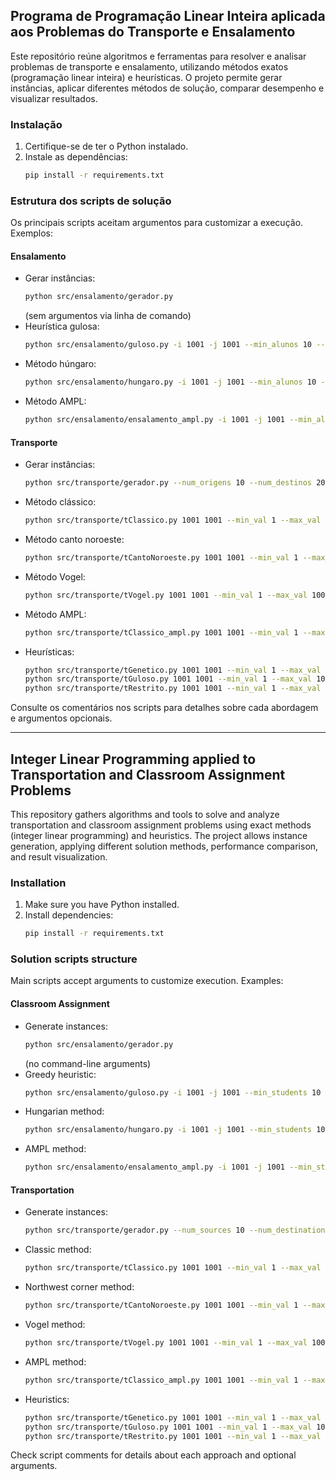 ## Programa de Programação Linear Inteira aplicada aos Problemas do Transporte e Ensalamento

Este repositório reúne algoritmos e ferramentas para resolver e analisar problemas de transporte e ensalamento, utilizando métodos exatos (programação linear inteira) e heurísticas. O projeto permite gerar instâncias, aplicar diferentes métodos de solução, comparar desempenho e visualizar resultados.

### Instalação
1. Certifique-se de ter o Python instalado.
2. Instale as dependências:
	 ```bash
	 pip install -r requirements.txt
	 ```

### Estrutura dos scripts de solução
Os principais scripts aceitam argumentos para customizar a execução. Exemplos:

#### Ensalamento
- Gerar instâncias:
	```bash
	python src/ensalamento/gerador.py
	```
	(sem argumentos via linha de comando)
- Heurística gulosa:
	```bash
	python src/ensalamento/guloso.py -i 1001 -j 1001 --min_alunos 10 --max_alunos 90 --min_cap 30 --max_cap 90 --min_d 1 --max_d 10 --seed 42 --folder instancias
	```
- Método húngaro:
	```bash
	python src/ensalamento/hungaro.py -i 1001 -j 1001 --min_alunos 10 --max_alunos 90 --min_cap 30 --max_cap 90 --min_d 1 --max_d 10 --seed 42 --folder instancias
	```
- Método AMPL:
	```bash
	python src/ensalamento/ensalamento_ampl.py -i 1001 -j 1001 --min_alunos 10 --max_alunos 90 --min_cap 30 --max_cap 90 --min_d 1 --max_d 10 --seed 42 --folder instancias --solver highs
	```

#### Transporte
- Gerar instâncias:
	```bash
	python src/transporte/gerador.py --num_origens 10 --num_destinos 20 --seed 42
	```
- Método clássico:
	```bash
	python src/transporte/tClassico.py 1001 1001 --min_val 1 --max_val 100 --seed 42
	```
- Método canto noroeste:
	```bash
	python src/transporte/tCantoNoroeste.py 1001 1001 --min_val 1 --max_val 100 --seed 42
	```
- Método Vogel:
	```bash
	python src/transporte/tVogel.py 1001 1001 --min_val 1 --max_val 100 --seed 42
	```
- Método AMPL:
	```bash
	python src/transporte/tClassico_ampl.py 1001 1001 --min_val 1 --max_val 100 --seed 42 --solver highs
	```
- Heurísticas:
	```bash
	python src/transporte/tGenetico.py 1001 1001 --min_val 1 --max_val 100 --seed 42 --geracoes 100 --populacao 100
	python src/transporte/tGuloso.py 1001 1001 --min_val 1 --max_val 100 --seed 42
	python src/transporte/tRestrito.py 1001 1001 --min_val 1 --max_val 100 --seed 42
	```

Consulte os comentários nos scripts para detalhes sobre cada abordagem e argumentos opcionais.

---

## Integer Linear Programming applied to Transportation and Classroom Assignment Problems

This repository gathers algorithms and tools to solve and analyze transportation and classroom assignment problems using exact methods (integer linear programming) and heuristics. The project allows instance generation, applying different solution methods, performance comparison, and result visualization.

### Installation
1. Make sure you have Python installed.
2. Install dependencies:
	 ```bash
	 pip install -r requirements.txt
	 ```

### Solution scripts structure
Main scripts accept arguments to customize execution. Examples:

#### Classroom Assignment
- Generate instances:
	```bash
	python src/ensalamento/gerador.py
	```
	(no command-line arguments)
- Greedy heuristic:
	```bash
	python src/ensalamento/guloso.py -i 1001 -j 1001 --min_students 10 --max_students 90 --min_cap 30 --max_cap 90 --min_d 1 --max_d 10 --seed 42 --folder instances
	```
- Hungarian method:
	```bash
	python src/ensalamento/hungaro.py -i 1001 -j 1001 --min_students 10 --max_students 90 --min_cap 30 --max_cap 90 --min_d 1 --max_d 10 --seed 42 --folder instances
	```
- AMPL method:
	```bash
	python src/ensalamento/ensalamento_ampl.py -i 1001 -j 1001 --min_students 10 --max_students 90 --min_cap 30 --max_cap 90 --min_d 1 --max_d 10 --seed 42 --folder instances --solver highs
	```

#### Transportation
- Generate instances:
	```bash
	python src/transporte/gerador.py --num_sources 10 --num_destinations 20 --seed 42
	```
- Classic method:
	```bash
	python src/transporte/tClassico.py 1001 1001 --min_val 1 --max_val 100 --seed 42
	```
- Northwest corner method:
	```bash
	python src/transporte/tCantoNoroeste.py 1001 1001 --min_val 1 --max_val 100 --seed 42
	```
- Vogel method:
	```bash
	python src/transporte/tVogel.py 1001 1001 --min_val 1 --max_val 100 --seed 42
	```
- AMPL method:
	```bash
	python src/transporte/tClassico_ampl.py 1001 1001 --min_val 1 --max_val 100 --seed 42 --solver highs
	```
- Heuristics:
	```bash
	python src/transporte/tGenetico.py 1001 1001 --min_val 1 --max_val 100 --seed 42 --generations 100 --population 100
	python src/transporte/tGuloso.py 1001 1001 --min_val 1 --max_val 100 --seed 42
	python src/transporte/tRestrito.py 1001 1001 --min_val 1 --max_val 100 --seed 42
	```

Check script comments for details about each approach and optional arguments.
